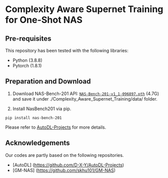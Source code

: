 # Complexity Aware Supernet Training for One-Shot NAS

## Pre-requisites
This repository has been tested with the following libraries:
* Python (3.8.8)
* Pytorch (1.8.1)

## Preparation and Download
1. Download NAS-Bench-201 API: [`NAS-Bench-201-v1_1-096897.pth`](https://drive.google.com/open?id=16Y0UwGisiouVRxW-W5hEtbxmcHw_0hF_) (4.7G) and save it under ./Complexity_Aware_Supernet_Training/data/ folder.

2. Install NasBench201 via pip. 
```
pip install nas-bench-201
```

Please refer to [AutoDL-Projects](https://github.com/D-X-Y/AutoDL-Projects/blob/main/docs/NAS-Bench-201.md) for more details.

## Acknowledgements
Our codes are partly based on the following repositories.
- [AutoDL] (https://github.com/D-X-Y/AutoDL-Projects)
- [GM-NAS] (https://github.com/skhu101/GM-NAS)
